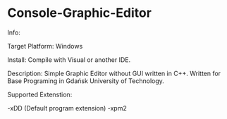 # Console-Graphic-Editor

Info:

Target Platform: Windows

Install:
Compile with Visual or another IDE.

Description:
Simple Graphic Editor without GUI written in C++. Written for Base Programing in Gdańsk University of Technology.

Supported Extenstion:

-xDD (Default program extension)
-xpm2
